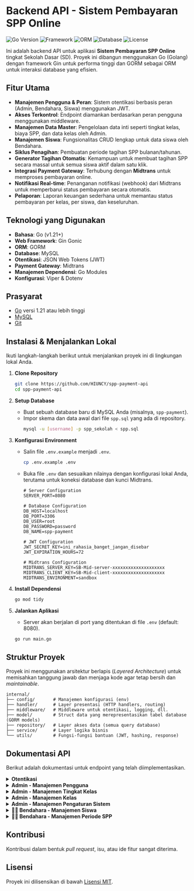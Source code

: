 # Backend API - Sistem Pembayaran SPP Online

![Go Version](https://img.shields.io/badge/Go-1.21%2B-blue.svg)
![Framework](https://img.shields.io/badge/Framework-Gin-green.svg)
![ORM](https://img.shields.io/badge/ORM-GORM-orange.svg)
![Database](https://img.shields.io/badge/Database-MySQL-blue.svg)
![License](https://img.shields.io/badge/License-MIT-lightgrey.svg)

Ini adalah backend API untuk aplikasi **Sistem Pembayaran SPP Online** tingkat Sekolah Dasar (SD). Proyek ini dibangun menggunakan Go (Golang) dengan framework Gin untuk performa tinggi dan GORM sebagai ORM untuk interaksi database yang efisien.

## Fitur Utama

-   **Manajemen Pengguna & Peran**: Sistem otentikasi berbasis peran (Admin, Bendahara, Siswa) menggunakan JWT.
-   **Akses Terkontrol**: Endpoint diamankan berdasarkan peran pengguna menggunakan middleware.
-   **Manajemen Data Master**: Pengelolaan data inti seperti tingkat kelas, biaya SPP, dan data kelas oleh Admin.
-   **Manajemen Siswa**: Fungsionalitas CRUD lengkap untuk data siswa oleh Bendahara.
-   **Siklus Penagihan**: Pembuatan periode tagihan SPP bulanan/tahunan.
-   **Generator Tagihan Otomatis**: Kemampuan untuk membuat tagihan SPP secara massal untuk semua siswa aktif dalam satu klik.
-   **Integrasi Payment Gateway**: Terhubung dengan **Midtrans** untuk memproses pembayaran online.
-   **Notifikasi Real-time**: Penanganan notifikasi (webhook) dari Midtrans untuk memperbarui status pembayaran secara otomatis.
-   **Pelaporan**: Laporan keuangan sederhana untuk memantau status pembayaran per kelas, per siswa, dan keseluruhan.

## Teknologi yang Digunakan

-   **Bahasa**: Go (v1.21+)
-   **Web Framework**: Gin Gonic
-   **ORM**: GORM
-   **Database**: MySQL
-   **Otentikasi**: JSON Web Tokens (JWT)
-   **Payment Gateway**: Midtrans
-   **Manajemen Dependensi**: Go Modules
-   **Konfigurasi**: Viper & Dotenv

## Prasyarat

-   [Go](https://golang.org/dl/) versi 1.21 atau lebih tinggi
-   [MySQL](https://www.mysql.com/downloads/)
-   [Git](https://git-scm.com/downloads/)

## Instalasi & Menjalankan Lokal

Ikuti langkah-langkah berikut untuk menjalankan proyek ini di lingkungan lokal Anda.

1.  **Clone Repository**
    ```sh
    git clone https://github.com/HIUNCY/spp-payment-api
    cd spp-payment-api
    ```

2.  **Setup Database**
    -   Buat sebuah database baru di MySQL Anda (misalnya, `spp-payment`).
    -   Impor skema dan data awal dari file `spp.sql` yang ada di repository.
        ```sh
        mysql -u [username] -p spp_sekolah < spp.sql
        ```

3.  **Konfigurasi Environment**
    -   Salin file `.env.example` menjadi `.env`.
        ```sh
        cp .env.example .env
        ```
    -   Buka file `.env` dan sesuaikan nilainya dengan konfigurasi lokal Anda, terutama untuk koneksi database dan kunci Midtrans.
        ```env
        # Server Configuration
        SERVER_PORT=8080

        # Database Configuration
        DB_HOST=localhost
        DB_PORT=3306
        DB_USER=root
        DB_PASSWORD=password
        DB_NAME=spp-payment

        # JWT Configuration
        JWT_SECRET_KEY=ini_rahasia_banget_jangan_disebar
        JWT_EXPIRATION_HOURS=72

        # Midtrans Configuration
        MIDTRANS_SERVER_KEY=SB-Mid-server-xxxxxxxxxxxxxxxxxxxx
        MIDTRANS_CLIENT_KEY=SB-Mid-client-xxxxxxxxxxxxxxxxxxxx
        MIDTRANS_ENVIRONMENT=sandbox
        ```

4.  **Install Dependensi**
    ```sh
    go mod tidy
    ```

5.  **Jalankan Aplikasi**
    -   Server akan berjalan di port yang ditentukan di file `.env` (default: 8080).
    ```sh
    go run main.go
    ```

## Struktur Proyek

Proyek ini menggunakan arsitektur berlapis (*Layered Architecture*) untuk memisahkan tanggung jawab dan menjaga kode agar tetap bersih dan *maintainable*.
```
internal/
├── config/       # Manajemen konfigurasi (env)
├── handler/      # Layer presentasi (HTTP handlers, routing)
├── middleware/   # Middleware untuk otentikasi, logging, dll.
├── model/        # Struct data yang merepresentasikan tabel database (GORM models)
├── repository/   # Layer akses data (semua query database)
├── service/      # Layer logika bisnis
└── utils/        # Fungsi-fungsi bantuan (JWT, hashing, response)
```

## Dokumentasi API

Berikut adalah dokumentasi untuk endpoint yang telah diimplementasikan.

<details>
<summary><b>Otentikasi</b></summary>

### Login Pengguna
-   `POST /api/v1/login`
-   **Otorisasi**: Publik
-   **Request Body**:
    ```json
    {
        "email": "admin@sekolah.sch.id",
        "password": "password"
    }
    ```
-   **Response Sukses (200 OK)**:
    ```json
    {
        "status": "success",
        "message": "Login berhasil",
        "data": {
            "token": "jwt.token.string"
        }
    }
    ```

### Mendapatkan Profil Pengguna Login
-   `GET /api/v1/me`
-   **Otorisasi**: Admin, Bendahara, Siswa
-   **Header**: `Authorization: Bearer <TOKEN>`
-   **Response Sukses (200 OK)**:
    ```json
    {
        "status": "success",
        "message": "Profil pengguna berhasil diambil",
        "data": {
            "id": 1,
            "nama_lengkap": "Administrator",
            "email": "admin@sekolah.sch.id",
            "role": "admin"
        }
    }
    ```

</details>

<details>
<summary><b>Admin - Manajemen Pengguna</b></summary>

### Membuat Pengguna Baru
-   `POST /api/v1/admin/users`
-   **Otorisasi**: Admin
-   **Header**: `Authorization: Bearer <TOKEN>`
-   **Request Body**:
    ```json
    {
        "nama_lengkap": "Bendahara Sekolah",
        "email": "bendahara@sekolah.sch.id",
        "password": "password123",
        "role_id": 2
    }
    ```

### Mendapatkan Daftar Pengguna
-   `GET /api/v1/admin/users`
-   **Otorisasi**: Admin
-   **Header**: `Authorization: Bearer <TOKEN>`
-   **Query Params (Opsional)**:
    -   `page` (angka), `limit` (angka), `role_id` (angka), `search` (string)

### Mendapatkan Detail Pengguna
-   `GET /api/v1/admin/users/{id}`
-   **Otorisasi**: Admin
-   **Header**: `Authorization: Bearer <TOKEN>`

### Memperbarui Pengguna
-   `PUT /api/v1/admin/users/{id}`
-   **Otorisasi**: Admin
-   **Header**: `Authorization: Bearer <TOKEN>`
-   **Request Body**:
    ```json
    {
        "nama_lengkap": "Bendahara Utama Update",
        "email": "bendahara.utama@sekolah.sch.id",
        "role_id": 2
    }
    ```

### Menghapus Pengguna
-   `DELETE /api/v1/admin/users/{id}`
-   **Otorisasi**: Admin
-   **Header**: `Authorization: Bearer <TOKEN>`

</details>

<details>
<summary><b>Admin - Manajemen Tingkat Kelas</b></summary>

### Membuat Tingkat Kelas Baru
-   `POST /api/v1/admin/class-levels`
-   **Otorisasi**: Admin
-   **Header**: `Authorization: Bearer <TOKEN>`
-   **Request Body**:
    ```json
    {
        "tingkat": 1,
        "nama_tingkat": "Kelas 1",
        "biaya_spp": 150000
    }
    ```

### Mendapatkan Semua Tingkat Kelas
-   `GET /api/v1/admin/class-levels`
-   **Otorisasi**: Admin
-   **Header**: `Authorization: Bearer <TOKEN>`

### Mendapatkan Detail Tingkat Kelas
-   `GET /api/v1/admin/class-levels/{id}`
-   **Otorisasi**: Admin
-   **Header**: `Authorization: Bearer <TOKEN>`

### Memperbarui Tingkat Kelas
-   `PUT /api/v1/admin/class-levels/{id}`
-   **Otorisasi**: Admin
-   **Header**: `Authorization: Bearer <TOKEN>`
-   **Request Body**:
    ```json
    {
        "tingkat": 1,
        "nama_tingkat": "Kelas 1",
        "biaya_spp": 155000,
        "status": "aktif"
    }
    ```

### Menghapus Tingkat Kelas
-   `DELETE /api/v1/admin/class-levels/{id}`
-   **Otorisasi**: Admin
-   **Header**: `Authorization: Bearer <TOKEN>`

</details>

<details>
<summary><b>Admin - Manajemen Kelas</b></summary>

### Membuat Kelas Baru
-   `POST /api/v1/admin/classes`
-   **Otorisasi**: Admin
-   **Header**: `Authorization: Bearer <TOKEN>`
-   **Request Body**:
    ```json
    {
        "tingkat_id": 1,
        "nama_kelas": "1A",
        "wali_kelas": "Bu Sari",
        "kapasitas": 30
    }
    ```

### Mendapatkan Semua Kelas
-   `GET /api/v1/admin/classes`
-   **Otorisasi**: Admin
-   **Header**: `Authorization: Bearer <TOKEN>`

### Mendapatkan Detail Kelas
-   `GET /api/v1/admin/classes/{id}`
-   **Otorisasi**: Admin
-   **Header**: `Authorization: Bearer <TOKEN>`

### Memperbarui Kelas
-   `PUT /api/v1/admin/classes/{id}`
-   **Otorisasi**: Admin
-   **Header**: `Authorization: Bearer <TOKEN>`
-   **Request Body**:
    ```json
    {
        "tingkat_id": 1,
        "nama_kelas": "1A",
        "wali_kelas": "Sari Hartati, S.Pd.",
        "kapasitas": 32,
        "status": "aktif"
    }
    ```

### Menghapus Kelas
-   `DELETE /api/v1/admin/classes/{id}`
-   **Otorisasi**: Admin
-   **Header**: `Authorization: Bearer <TOKEN>`

</details>

<details>
<summary><b>Admin - Manajemen Pengaturan Sistem</b></summary>

### Mendapatkan Semua Pengaturan
-   `GET /api/v1/admin/settings`
-   **Otorisasi**: Admin
-   **Header**: `Authorization: Bearer <TOKEN>`
-   **Response Sukses (200 OK)**:
    ```json
    {
        "status": "success",
        "message": "Data pengaturan berhasil diambil",
        "data": {
            "nama_sekolah": "SD Negeri 1 Contoh",
            "alamat_sekolah": "Jl. Pendidikan No. 1, Kota",
            "telepon_sekolah": "021-1234567",
            "email_sekolah": "info@sekolah.sch.id",
            "tahun_ajaran_aktif": "2024/2025",
            "midtrans_server_key": "",
            "midtrans_client_key": "",
            "midtrans_environment": "sandbox"
        }
    }
    ```

### Memperbarui Pengaturan
-   `PUT /api/v1/admin/settings`
-   **Otorisasi**: Admin
-   **Header**: `Authorization: Bearer <TOKEN>`
-   **Request Body**:
    ```json
    {
        "nama_sekolah": "SDN Koding Jaya",
        "telepon_sekolah": "021-111222"
    }
    ```
-   **Response Sukses (200 OK)**:
    ```json
    {
        "status": "success",
        "message": "Pengaturan berhasil diperbarui",
        "data": null
    }
    ```

</details>

<details>
<summary><b>🧑‍💼 Bendahara - Manajemen Siswa</b></summary>

### Membuat Siswa Baru
-   `POST /api/v1/treasurer/students`
-   **Otorisasi**: Bendahara, Admin
-   **Header**: `Authorization: Bearer <TOKEN>`
-   **Request Body**:
    ```json
    {
        "email": "budi.siswa@email.com",
        "password": "password123",
        "nisn": "1234567890",
        "kelas_id": 1,
        "nama_lengkap": "Budi Santoso",
        "jenis_kelamin": "L",
        "tempat_lahir": "Jakarta",
        "tanggal_lahir": "2018-07-15",
        "alamat": "Jl. Merdeka No. 10",
        "nama_orangtua": "Bapak Santoso",
        "telepon_orangtua": "08123456789",
        "tahun_masuk": 2024
    }
    ```

### Mendapatkan Daftar Siswa
-   `GET /api/v1/treasurer/students`
-   **Otorisasi**: Bendahara, Admin
-   **Header**: `Authorization: Bearer <TOKEN>`
-   **Query Params (Opsional)**:
    -   `page` (angka): Nomor halaman.
    -   `limit` (angka): Jumlah data per halaman.
    -   `kelas_id` (angka): Filter berdasarkan ID kelas.
    -   `search` (string): Cari berdasarkan nama atau NISN.

### Mendapatkan Detail Siswa
-   `GET /api/v1/treasurer/students/{id}`
-   **Otorisasi**: Bendahara, Admin
-   **Header**: `Authorization: Bearer <TOKEN>`

### Memperbarui Siswa
-   `PUT /api/v1/treasurer/students/{id}`
-   **Otorisasi**: Bendahara, Admin
-   **Header**: `Authorization: Bearer <TOKEN>`
-   **Request Body**:
    ```json
    {
        "nisn": "1234567890",
        "kelas_id": 2,
        "nama_lengkap": "Budi Santoso",
        "jenis_kelamin": "L",
        "tempat_lahir": "Jakarta",
        "tanggal_lahir": "2018-07-15",
        "alamat": "Jl. Kemerdekaan No. 12",
        "nama_orangtua": "Bapak Santoso",
        "telepon_orangtua": "08123456789",
        "tahun_masuk": 2024,
        "status": "aktif",
        "email": "budi.santoso@email.com",
        "status_user": "aktif"
    }
    ```

### Menghapus Siswa
-   `DELETE /api/v1/treasurer/students/{id}`
-   **Otorisasi**: Bendahara, Admin
-   **Header**: `Authorization: Bearer <TOKEN>`

</details>

<details>
<summary><b>🧑‍💼 Bendahara - Manajemen Periode SPP</b></summary>

### Membuat Periode Baru
-   `POST /api/v1/treasurer/periods`
-   **Otorisasi**: Bendahara, Admin
-   **Header**: `Authorization: Bearer <TOKEN>`
-   **Request Body**:
    ```json
    {
        "tahun_ajaran": "2025/2026",
        "bulan": 7,
        "nama_bulan": "Juli",
        "tanggal_mulai": "2025-07-01",
        "tanggal_selesai": "2025-07-31"
    }
    ```

### Mendapatkan Daftar Periode
-   `GET /api/v1/treasurer/periods`
-   **Otorisasi**: Bendahara, Admin
-   **Header**: `Authorization: Bearer <TOKEN>`
-   **Query Params (Opsional)**:
    -   `tahun_ajaran` (string): Filter berdasarkan tahun ajaran, contoh: `2025/2026`.

### Mendapatkan Detail Periode
-   `GET /api/v1/treasurer/periods/{id}`
-   **Otorisasi**: Bendahara, Admin
-   **Header**: `Authorization: Bearer <TOKEN>`

### Memperbarui Periode
-   `PUT /api/v1/treasurer/periods/{id}`
-   **Otorisasi**: Bendahara, Admin
-   **Header**: `Authorization: Bearer <TOKEN>`
-   **Request Body**:
    ```json
    {
        "tahun_ajaran": "2025/2026",
        "bulan": 7,
        "nama_bulan": "Juli",
        "tanggal_mulai": "2025-07-01",
        "tanggal_selesai": "2025-08-10",
        "status": "aktif"
    }
    ```

### Menghapus Periode
-   `DELETE /api/v1/treasurer/periods/{id}`
-   **Otorisasi**: Bendahara, Admin
-   **Header**: `Authorization: Bearer <TOKEN>`

</details>

## Kontribusi

Kontribusi dalam bentuk *pull request*, isu, atau ide fitur sangat diterima.

## Lisensi

Proyek ini dilisensikan di bawah [Lisensi MIT](LICENSE).
